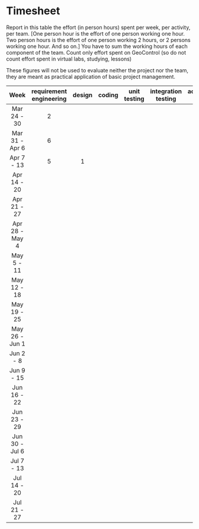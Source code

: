 # Timesheet

Report in this table the effort (in person hours) spent per week, per activity, per team.
[One person hour is the effort of one person working one hour.
Two person hours is the effort of one person working 2 hours, or 2 persons working one hour. And so on.]
You have to sum the working hours of each component of the team.
Count only effort spent on GeoControl (so do not count effort spent in virtual labs, studying, lessons)

These figures will not be used to evaluate neither the project nor the team, they are meant as practical application of basic project management.

|      Week      | requirement engineering | design | coding | unit testing | integration testing | acceptance testing | containerization | management |
| :------------: | :---------------------: | :----: | :----: | :----------: | :-----------------: | :----------------: | :--------------: | :--------: |
|  Mar 24 - 30   |           2             |        |        |              |                     |                    |                  |      1     |
| Mar 31 - Apr 6 |           6             |        |        |              |                     |                    |                  |            |
|   Apr 7 - 13   |           5             |    1   |        |              |                     |                    |                  |            |
|  Apr 14 - 20   |                         |        |        |              |                     |                    |                  |            |
|  Apr 21 - 27   |                         |        |        |              |                     |                    |                  |            |
| Apr 28 - May 4 |                         |        |        |              |                     |                    |                  |            |
|   May 5 - 11   |                         |        |        |              |                     |                    |                  |            |
|  May 12 - 18   |                         |        |        |              |                     |                    |                  |            |
|  May 19 - 25   |                         |        |        |              |                     |                    |                  |            |
| May 26 - Jun 1 |                         |        |        |              |                     |                    |                  |            |
|   Jun 2 - 8    |                         |        |        |              |                     |                    |                  |            |
|   Jun 9 - 15   |                         |        |        |              |                     |                    |                  |            |
|  Jun 16 - 22   |                         |        |        |              |                     |                    |                  |            |
|  Jun 23 - 29   |                         |        |        |              |                     |                    |                  |            |
| Jun 30 - Jul 6 |                         |        |        |              |                     |                    |                  |            |
|   Jul 7 - 13   |                         |        |        |              |                     |                    |                  |            |
|  Jul 14 - 20   |                         |        |        |              |                     |                    |                  |            |
|  Jul 21 - 27   |                         |        |        |              |                     |                    |                  |            |
